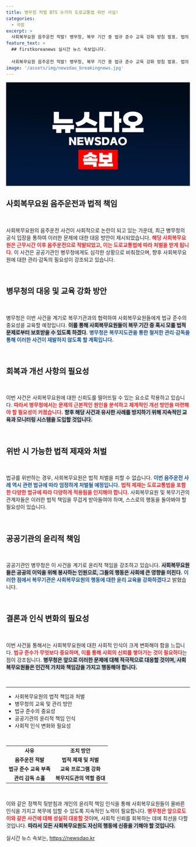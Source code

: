 ```yaml
---
title: 병무청 처벌 BTS 슈가의 도로교통법 위반 사실!
categories:
  - 국방
excerpt: >
  사회복무요원 음주운전 적발! 병무청, 복무 기간 중 법규 준수 교육 강화 방침 발표. 법의 엄정함을 보여줄 이 사건의 전말은? 클릭해 확인하세요!
feature_text: >
  ## firstkoreanews 실시간 뉴스 속보입니다.

  사회복무요원 음주운전 적발! 병무청, 복무 기간 중 법규 준수 교육 강화 방침 발표. 법의 엄정함을 보여줄 이 사건의 전말은? 클릭해 확인하세요!
image: '/assets/img/newsdao_breakingnews.jpg'
---
```


<p><img src="/assets/img/newsdao_breakingnews.jpg" alt="firstkoreanews 속보" /></p>

<h2 data-ke-size="size26">사회복무요원 음주운전과 법적 책임</h2>

<p data-ke-size="size16">&nbsp;</p>

<p>사회복무요원의 음주운전 사건이 사회적으로 논란이 되고 있는 가운데, 최근 병무청의 공식 입장을 통하여 이러한 문제에 대한 대응 방안이 제시되었습니다. <b><span style="color: #ee2323;">해당 사회복무요원은 근무시간 이후 음주운전으로 적발되었고, 이는 도로교통법에 따라 처벌을 받게 됩니다.</span></b> 이 사건은 공공기관인 병무청에게도 심각한 상황으로 비춰졌으며, 향후 사회복무요원에 대한 관리·감독의 필요성이 강조되고 있습니다.</p>

<p data-ke-size="size16">&nbsp;</p>

<h2 data-ke-size="size26">병무청의 대응 및 교육 강화 방안</h2>

<p data-ke-size="size16">&nbsp;</p>

<p>병무청은 이번 사건을 계기로 복무기관과의 협력하여 사회복무요원들에게 법규 준수의 중요성을 교육할 예정입니다. <b><span style="background-color: #21538527;">이를 통해 사회복무요원들이 복무 기간 중 혹시 모를 법적 문제로부터 보호받을 수 있도록 하겠다</span>.</b> <b><span style="color: #1a5490;">병무청은 복무지도관을 통한 철저한 관리·감독을 통해 이러한 사건이 재발하지 않도록 할 계획입니다.</span></b></p>

<p data-ke-size="size16">&nbsp;</p>

<h2 data-ke-size="size26">회복과 개선 사항의 필요성</h2>

<p data-ke-size="size16">&nbsp;</p>

<p>이번 사건은 사회복무요원에 대한 신뢰도를 떨어뜨릴 수 있는 요소로 작용하고 있습니다. <b><span style="color: #ee2323;">따라서 병무청에서는 문제의 근본적인 원인을 분석하고 체계적인 개선 방안을 마련해야 할 필요성이 커졌습니다.</span></b> <b><span style="background-color: #21538527;">향후 해당 사건과 유사한 사례를 방지하기 위해 지속적인 교육과 모니터링 시스템을 도입할 것입니다.</span></b></p>

<p data-ke-size="size16">&nbsp;</p>

<h2 data-ke-size="size26">위반 시 가능한 법적 제재와 처벌</h2>

<p data-ke-size="size16">&nbsp;</p>

<p>법규를 위반하는 경우, 사회복무요원은 법적 처벌을 피할 수 없습니다. <b><span style="color: #1a5490;">이번 음주운전 사례 역시 관련 법규에 따라 엄정하게 처벌될 예정입니다.</span></b> <b><span style="color: #ee2323;">법적 제재는 도로교통법을 포함한 다양한 법규에 따라 다양하게 적용됨을 인지해야 합니다.</span></b> 사회복무요원 및 복무기관의 관계자들은 이러한 법적 책임을 무겁게 받아들여야 하며, 스스로의 행동을 돌아봐야 할 필요성이 있습니다.</p>

<p data-ke-size="size16">&nbsp;</p>

<h2 data-ke-size="size26">공공기관의 윤리적 책임</h2>

<p data-ke-size="size16">&nbsp;</p>

<p>공공기관인 병무청은 이 사건을 계기로 윤리적 책임을 강조하고 있습니다. <b><span style="background-color: #21538527;">사회복무요원들은 공공의 이익을 위해 봉사하는 인원으로, 그들의 행동은 사회에 큰 영향을 미친다</span>.</b> <b><span style="color: #1a5490;">이러한 점에서 복무기관은 사회복무요원의 행동에 대한 윤리 교육을 강화하겠다</span></b>고 밝혔습니다.</p>

<p data-ke-size="size16">&nbsp;</p>

<h2 data-ke-size="size26">결론과 인식 변화의 필요성</h2>

<p data-ke-size="size16">&nbsp;</p>

<p>이번 사건을 통해서는 사회복무요원에 대한 사회적 인식이 크게 변화해야 함을 느낍니다. <b><span style="color: #ee2323;">법규 준수가 무엇보다 중요하며, 이를 통해 사회의 신뢰를 쌓아가는 것이 필요하다</span></b>는 점이 강조됩니다. <b><span style="background-color: #21538527;">병무청은 앞으로 이러한 문제에 대해 적극적으로 대응할 것이며, 사회복무요원들은 인간적 가치와 책임감을 가지고 행동해야 합니다.</span></b></p>

<p data-ke-size="size16">&nbsp;</p>

<hr>

<ul>
    <li>사회복무요원의 법적 책임과 처벌</li>
    <li>병무청의 교육 및 관리 방안</li>
    <li>법규 준수의 중요성</li>
    <li>공공기관의 윤리적 책임 인식</li>
    <li>사회적 인식 변화와 필요성</li>
</ul>

<p data-ke-size="size16">&nbsp;</p> 

<table style="width: 100%;">
    <tr>
        <td style="text-align: center; height: 17px;"><b>사유</b></td>
        <td style="text-align: center; height: 17px;"><b>조치 방안</b></td>
    </tr>
    <tr>
        <td style="text-align: center; height: 17px;"><b>음주운전 적발</b></td>
        <td style="text-align: center; height: 17px;"><b>법적 제재 및 처벌</b></td>
    </tr>
    <tr>
        <td style="text-align: center; height: 17px;"><b>법규 준수 교육 부족</b></td>
        <td style="text-align: center; height: 17px;"><b>교육 프로그램 강화</b></td>
    </tr>
    <tr>
        <td style="text-align: center; height: 17px;"><b>관리 감독 소홀</b></td>
        <td style="text-align: center; height: 17px;"><b>복무지도관의 역할 증대</b></td>
    </tr>
</table>

<p data-ke-size="size16">&nbsp;</p>

<p>이와 같은 정책적 뒷받침과 개인의 윤리적 책임 인식을 통해 사회복무요원들이 올바른 인식을 가지고 복무에 임할 수 있도록 지속적인 노력이 필요합니다. <b><span style="color: #ee2323;">병무청은 앞으로도 이와 같은 사건에 대해 성실히 대응할 것</span></b>이며, 사회적 신뢰를 회복하는 데에 최선을 다할 것입니다. <b><span style="background-color: #21538527;">따라서 모든 사회복무요원도 자신의 행동에 신중을 기해야 할 것입니다.</span></b></p>
실시간 뉴스 속보는, <a href="https://newsdao.kr" rel="dofollow">https://newsdao.kr</a>


